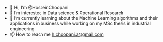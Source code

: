 - 👋 Hi, I’m @HosseinChoopani
- 👀 I’m interested in Data science & Operational Research 
- 🌱 I’m currently learning about the Machine Learning algorithms and their applications in business while working on my MSc thesis in industrial engineering
- 📫 How to reach me h.choopani.a@gmail.com

<!---
HosseinChoopani/HosseinChoopani is a ✨ special ✨ repository because its `README.md` (this file) appears on your GitHub profile.
You can click the Preview link to take a look at your changes.
--->
